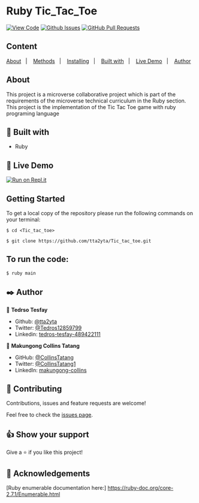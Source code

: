 # Ruby Tic_Tac_Toe
  
[![View Code](https://img.shields.io/badge/View%20-Code-green)](https://github.com/tta2yta/Tic_tac_toe/tree/feature_branch)
[![Github Issues](https://img.shields.io/badge/GitHub-Issues-orange)](https://github.com/tta2yta/Tic_tac_toe/issues)
[![GitHub Pull Requests](https://img.shields.io/badge/GitHub-Pull%20Requests-blue)](https://github.com/tta2yta/Tic_tac_toe/pull/)

## Content

<a text-align="center" href="#about">About</a>&nbsp;&nbsp;&nbsp;|&nbsp;&nbsp;&nbsp;
<a href="#method">Methods</a>&nbsp;&nbsp;&nbsp;|&nbsp;&nbsp;&nbsp;
<a href="#ins">Installing</a>&nbsp;&nbsp;&nbsp;|&nbsp;&nbsp;&nbsp;
<a href="#with">Built with</a>&nbsp;&nbsp;&nbsp;|&nbsp;&nbsp;&nbsp;
<a href="#ldl">Live Demo</a>&nbsp;&nbsp;&nbsp;|&nbsp;&nbsp;&nbsp;
<a href="#author">Author</a>

## About <a name = "about"></a>
This project is a microverse collaborative project which is part of the requirements of the microverse technical curriculum in the Ruby section.
This project is the implementation of the Tic Tac Toe game with ruby programing language


## 🔧 Built with<a name = "with"></a>

- Ruby


## 🔴 Live Demo <a name = "ldl"></a>
[![Run on Repl.it](https://repl.it/@tta2yta)](https://repl.it/@tta2yta/Tictactoe-2?v=1)

## Getting Started

To get a local copy of the repository please run the following commands on your terminal:

```
$ cd <Tic_tac_toe>
```

```
$ git clone https://github.com/tta2yta/Tic_tac_toe.git
```

## To run the code:

```
$ ruby main
```

## ✒️  Author <a name = "author"></a>

👤 **Tedrso Tesfay**

- Github: [@tta2yta](https://github.com/tta2yta)
- Twitter: [@Tedros12859799](https://twitter.com/Tedros12859799)
- Linkedin: [tedros-tesfay-489422111](https://www.linkedin.com/in/tedros-tesfay-489422111/)

👤 **Makungong Collins Tatang**

- GitHub: [@CollinsTatang](https://github.com/CollinsTatang)
- Twitter: [@CollinsTatang1](https://twitter.com/CollinsTatang1)
- LinkedIn: [makungong-collins](https://www.linkedin.com/in/makungong-collins-b43260190/)

## 🤝 Contributing

Contributions, issues and feature requests are welcome!

Feel free to check the [issues page](https://github.com/tta2yta/Tic_tac_toe/issues).


## 👍 Show your support

Give a ⭐️ if you like this project!

## :clap: Acknowledgements
[Ruby enumerable documentation here:] https://ruby-doc.org/core-2.7.1/Enumerable.html

</div>
